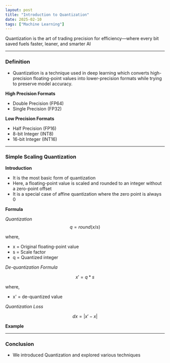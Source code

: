 ```yaml
---
layout: post
title: "Introduction to Quantization"
date: 2025-02-10
tags: ["Machine Learning"]
---
```


Quantization is the art of trading precision for efficiency—where every bit saved fuels faster, leaner, and smarter AI 

---

### Definition
- Quantization is a technique used in deep learning which converts high-precision floating-point values into lower-precision formats while trying to preserve model accuracy.

**High Precision Formats**
- Double Precision (FP64)
- Single Precision (FP32)

**Low Precision Formats**
- Half Precision (FP16)
- 8-bit Integer (INT8)
- 16-bit Integer (INT16)

---
### Simple Scaling Quantization

**Introduction**
- It is the most basic form of quantization
- Here, a floating-point value is scaled and rounded to an integer without a zero-point offset
- It is a special case of affine quantization where the zero point is always 0

**Formula**

_Quantization_
$$ q = round(x/s) $$

where,
- x = Original floating-point value
- s = Scale factor
- q = Quantized integer

_De-quantization Formula_

$$ x' = q * s $$

where,
- x' = de-quantized value

_Quantization Loss_

$$ dx = |x' - x| $$

**Example**



---
### Conclusion
- We introduced Quantization and explored various techniques

